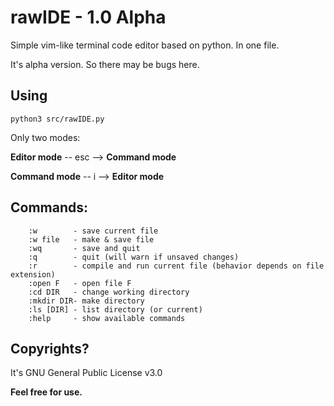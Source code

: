 # rawIDE - 1.0 Alpha

Simple vim-like terminal code editor based on python. 
In one file.

It's alpha version. So there may be bugs here.

## Using
```
python3 src/rawIDE.py
```

Only two modes:

**Editor mode** -- esc --> **Command mode**

**Command mode** -- i --> **Editor mode**


## Commands:

```
    :w        - save current file
    :w file   - make & save file
    :wq       - save and quit
    :q        - quit (will warn if unsaved changes)
    :r        - compile and run current file (behavior depends on file extension)
    :open F   - open file F
    :cd DIR   - change working directory
    :mkdir DIR- make directory
    :ls [DIR] - list directory (or current)
    :help     - show available commands
```

## Copyrights?

It's GNU General Public License v3.0

**Feel free for use.**
